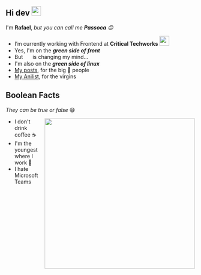 
## Hi dev <a href="https://www.gautamkrishnar.com/"><img src="https://media.giphy.com/media/hvRJCLFzcasrR4ia7z/giphy.gif" width=25></a>

  I'm **Rafael**, *but you can call me **Passoca** :blush:*

- I’m currently working with Frontend at **Critical Techworks** <img src="https://i.imgur.com/tzGYv6r.png" width=26>  
-  Yes, I'm on the ***green side of front***  <a href="https://vuejs.org/"><img style="margin: 0 2px" src="https://external-content.duckduckgo.com/iu/?u=https%3A%2F%2Fvuejsexamples.com%2Fcontent%2Fimages%2F2017%2F10%2Fvuejsexamples.png&f=1&nofb=1" width=15> </a>
- But <a href="https://svelte.dev/"><img style="margin: 0 2px" src="https://upload.wikimedia.org/wikipedia/commons/thumb/1/1b/Svelte_Logo.svg/498px-Svelte_Logo.svg.png" width=14></a> is changing my mind...
- I'm also on the ***green side of linux*** <a href="https://manjaro.org/"><img style="margin: 0 2px" src="https://upload.wikimedia.org/wikipedia/commons/thumb/3/3e/Manjaro-logo.svg/2048px-Manjaro-logo.svg.png" width=15></a>
- [My posts](https://passoca.dev/blog), for the big 🧠 people 
- [My Anilist](https://anilist.co/user/passoca), for the virgins

## Boolean Facts 
*They can be true or false* 😅

<img align="right" src="https://qph.fs.quoracdn.net/main-qimg-14ea6f23b8b6b5c74abfeadbeface642" width=400>

* I don't drink coffee ☕
* I'm the youngest where I work 👼
* I hate Microsoft Teams

